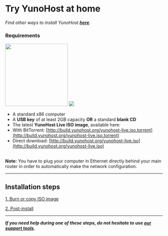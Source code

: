 # Try YunoHost at home

*Find other ways to install YunoHost **[here](/install)**.*

### Requirements

<img src="https://yunohost.org/images/laptop.png" width=200>
<img src="https://yunohost.org/images/usb_key.png">

* A standard x86 computer
* A **USB key** of at least 2GB capacity **OR** a standard **blank CD**
* The latest **YunoHost Live ISO image**, available here:
 * With BitTorrent: [http://build.yunohost.org/yunohost-live.iso.torrent](http://build.yunohost.org/yunohost-live.iso.torrent)
 * Direct download: [http://build.yunohost.org/yunohost-live.iso](http://build.yunohost.org/yunohost-live.iso)

<br>
<div class="alert alert-warning" markdown="1">
<strong>Note:</strong> You have to plug your computer in Ethernet directly behind your main router in order to automatically make the network configuration.
</div>

---


## Installation steps

<a class="btn btn-lg btn-default" href="/burn_or_copy_iso">1. Burn or copy ISO image</a>

<a class="btn btn-lg btn-default" href="/postinstall">2. Post-install</a>



---

***If you need help during one of these steps, do not hesitate to use [our support tools](/support).***
